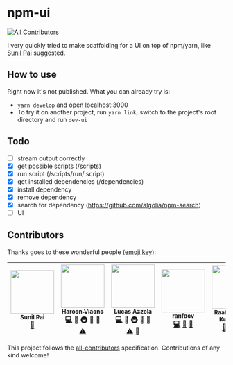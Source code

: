 # npm-ui

[![All Contributors](https://img.shields.io/badge/all_contributors-5-orange.svg?style=flat-square)](#contributors)

I very quickly tried to make scaffolding for a UI on top of npm/yarn, like [Sunil Pai](https://twitter.com/threepointone/status/948559739826376704) suggested.

## How to use

Right now it's not published. What you can already try is:

* `yarn develop` and open localhost:3000
* To try it on another project, run `yarn link`, switch to the project's root directory and run `dev-ui`

## Todo

* [ ] stream output correctly
* [x] get possible scripts (/scripts)
* [x] run script (/scripts/run/:script)
* [x] get installed dependencies (/dependencies)
* [x] install dependency
* [x] remove dependency
* [x] search for dependency (https://github.com/algolia/npm-search)
* [ ] UI

## Contributors

Thanks goes to these wonderful people ([emoji key](https://github.com/kentcdodds/all-contributors#emoji-key)):

<!-- ALL-CONTRIBUTORS-LIST:START - Do not remove or modify this section -->
<!-- prettier-ignore -->
| [<img src="https://avatars2.githubusercontent.com/u/18808?v=4" width="100px;"/><br /><sub><b>Sunil Pai</b></sub>](https://github.com/threepointone)<br />[🤔](#ideas-threepointone "Ideas, Planning, & Feedback") | [<img src="https://avatars3.githubusercontent.com/u/6270048?v=4" width="100px;"/><br /><sub><b>Haroen Viaene</b></sub>](https://haroen.me)<br />[💻](https://github.com/Haroenv/npm-ui/commits?author=Haroenv "Code") [🐛](https://github.com/Haroenv/npm-ui/issues?q=author%3AHaroenv "Bug reports") [🚇](#infra-Haroenv "Infrastructure (Hosting, Build-Tools, etc)") [🤔](#ideas-Haroenv "Ideas, Planning, & Feedback") [👀](#review-Haroenv "Reviewed Pull Requests") [⚠️](https://github.com/Haroenv/npm-ui/commits?author=Haroenv "Tests") | [<img src="https://avatars3.githubusercontent.com/u/1297597?v=4" width="100px;"/><br /><sub><b>Lucas Azzola</b></sub>](https://twitter.com/lucasazzola)<br />[💻](https://github.com/Haroenv/npm-ui/commits?author=azz "Code") [🐛](https://github.com/Haroenv/npm-ui/issues?q=author%3Aazz "Bug reports") [🚇](#infra-azz "Infrastructure (Hosting, Build-Tools, etc)") [🤔](#ideas-azz "Ideas, Planning, & Feedback") [👀](#review-azz "Reviewed Pull Requests") [⚠️](https://github.com/Haroenv/npm-ui/commits?author=azz "Tests") [🔧](#tool-azz "Tools") | [<img src="https://avatars3.githubusercontent.com/u/23294184?v=4" width="100px;"/><br /><sub><b>ranfdev</b></sub>](https://github.com/ranfdev)<br />[💻](https://github.com/Haroenv/npm-ui/commits?author=ranfdev "Code") [🎨](#design-ranfdev "Design") [🤔](#ideas-ranfdev "Ideas, Planning, & Feedback") | [<img src="https://avatars0.githubusercontent.com/u/3108160?v=4" width="100px;"/><br /><sub><b>Raathigeshan Kugarajan</b></sub>](https://twitter.com/Raathigesh)<br />[🤔](#ideas-Raathigesh "Ideas, Planning, & Feedback") [📦](#platform-Raathigesh "Packaging/porting to new platform") [💻](https://github.com/Haroenv/npm-ui/commits?author=Raathigesh "Code") |
| :---: | :---: | :---: | :---: | :---: |
<!-- ALL-CONTRIBUTORS-LIST:END -->

This project follows the [all-contributors](https://github.com/kentcdodds/all-contributors) specification. Contributions of any kind welcome!
